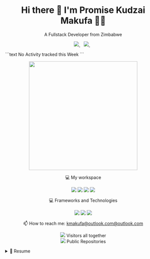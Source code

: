 

<h1 align='center'>
  Hi there 👋 I'm Promise Kudzai Makufa 👨‍💻
</h1>

<p align='center'>
  A Fullstack Developer from Zimbabwe
</p>



<p align='center'>
  
  <a href="din.com/in/promise-kudzai-makufa-293243144//">
    <img src="https://img.shields.io/badge/linkedin-%230077B5.svg?&style=for-the-badge&logo=linkedin&logoColor=white" />
  </a>&nbsp;&nbsp;
  <a href="https://www.instagram.com/promiwax/">
    <img src="https://img.shields.io/badge/instagram-%23E4405F.svg?&style=for-the-badge&logo=instagram&logoColor=white" />        
  </a>&nbsp;&nbsp;
  
</p>
<p>
 <!--START_SECTION:waka-->
```text
No Activity tracked this Week
```
<!--END_SECTION:waka-->
 </p>
<p align='center'>
  <a href="#"><img src="https://github-readme-stats.vercel.app/api?username=KudzaiMakufa&show_icons=true&count_private=true&theme=dark" width="350"></a>
</p>

<p align='center'>
  💻 My workspace<br/><br/>
  <img src="https://img.shields.io/badge/windows-%230078D6.svg?&style=for-the-badge&logo=windows&logoColor=white" />
  <img src="https://img.shields.io/badge/intel-core%20i5%2010th-%230071C5.svg?&style=for-the-badge&logo=intel&logoColor=white" />
  <img src="https://img.shields.io/badge/RAM-32GB-%230071C5.svg?&style=for-the-badge&logoColor=white" />
  <img src="https://img.shields.io/badge/nvidia-gtx%201650-%2376B900.svg?&style=for-the-badge&logo=nvidia&logoColor=white" />
</p>

<p align="center">
    💻 Frameworks and Technologies<br/><br/>
    <img src="https://img.shields.io/badge/Django-092E20?&style=for-the-badge&logo=django&logoColor=white" />
    <img src="https://img.shields.io/badge/Azure-0078D4?&style=for-the-badge&logo=Microsoftazure&logoColor=white" />
    <img src="https://img.shields.io/badge/Flutter-02569B?&style=for-the-badge&logo=flutter&logoColor=white" />
   

</p>



<p align='center'>
  📫 How to reach me: <a href='mailto:kmakufa@outlook.com'>kmakufa@outlook.com@outlook.com</a>
</p>
<p align='center'>
  <a href="#"><img src="https://badges.pufler.dev/visits/KudzaiMakufa/facepay"></a> Visitors all together <br>
  <a href="#"><img src="https://badges.pufler.dev/repos/KudzaiMakufa"></a> Public Repositories
 
</p>

<details>
  <summary>📃 Resume</summary>


## Education

- 📖 **Btech Honours in Electronic Commerce  **\
📆 2016 - 2020\
📍 **Harare Institute of Technology** - Harare Zimbabwe, Zimbabwe

## Experience

<img align="right" src="https://img.shields.io/badge/Django-092E20?logo=django&logoColor=white" />

- 👨‍💻 **Software Developer**\
📆 2021 - present\
📍 **CIMAS** - CiMAS
  
<img align="right" src="https://img.shields.io/badge/Xamarin%20Forms-3498DB?logo=xamarin&logoColor=white" />

- 👨‍💻 **Fullstack Developer**\
📆 2018 - \
📍 **Freelance** - Pksystems

<img align="right" src="https://img.shields.io/badge/Slack-4A154B?logo=slack&logoColor=white" />
<img align="right" src="https://img.shields.io/badge/Azure-0089D6?logo=microsoft-azure&logoColor=white" />
<img align="right" src="https://img.shields.io/badge/SQL%20Server-CC2927?logo=microsoft-sql-server&logoColor=white" />
<img align="right" src="https://img.shields.io/badge/Github-181717?logo=github&logoColor=white" />
<img align="right" src="https://img.shields.io/badge/C Sharp-239120?logo=c-sharp&logoColor=white" />
<img align="right" src="https://img.shields.io/badge/UWP-0089D6?logo=microsoft&logoColor=white" />
<img align="right" src="https://img.shields.io/badge/Xamarin%20Forms-3498DB?logo=xamarin&logoColor=white" />

- 👨‍💻 **Software Developer **\
📆 2018 - 2019\
📍 **23rd Century Systems** - Harare ,Zimbabwe

<img align="right" src="https://img.shields.io/badge/SQL%20Server-CC2927?logo=microsoft-sql-server&logoColor=white" />
<img align="right" src="https://img.shields.io/badge/C Sharp-239120?logo=c-sharp&logoColor=white" />
<img align="right" src="https://img.shields.io/badge/html5-E34F26?logo=html5&logoColor=white" />
<img align="right" src="https://img.shields.io/badge/css3-1572B6?logo=css3&logoColor=white" />
<img align="right" src="https://img.shields.io/badge/bootstrap-563D7C?logo=bootstrap&logoColor=white" />



<!--## Skills



</details>



